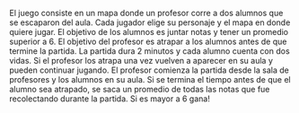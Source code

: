 El juego consiste en un mapa donde un profesor corre a dos alumnos que se escaparon del aula.
Cada jugador elige su personaje y el mapa en donde quiere jugar. El objetivo de los alumnos es juntar notas y tener un promedio superior a 6. El
objetivo del profesor es atrapar a los alumnos antes de que termine la partida. La partida dura 2 minutos y cada alumno cuenta con dos vidas. Si el profesor los atrapa
una vez vuelven a aparecer en su aula y pueden continuar jugando. El profesor comienza la partida desde la sala de profesores y los alumnos en su aula. Si se termina el tiempo antes de que el alumno sea atrapado, se saca un promedio de todas las notas que fue recolectando durante la partida. Si es mayor a 6 gana!
